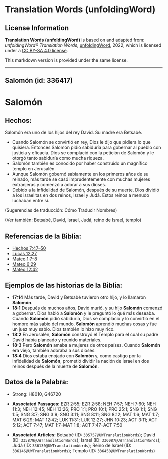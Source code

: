 # Translation Words (unfoldingWord)

## License Information

**Translation Words (unfoldingWord)** is based on and adapted from: _unfoldingWord® Translation Words_, [unfoldingWord](https://unfoldingword.org/utw), 2022, which is licensed under a [CC BY-SA 4.0 license](https://creativecommons.org/licenses/by-sa/4.0/legalcode.en).

This markdown version is provided under the same license.



--------------------------------

## Salomón (id: 336417)

Salomón
=======

Hechos:
-------

Salomón era uno de los hijos del rey David. Su madre era Betsabé.

* Cuando Salomón se convirtió en rey, Dios le dijo que pidiera lo que quisiera. Entonces Salomón pidió sabiduría para gobernar al pueblo con justicia y eficacia. Dios se complació con la petición de Salomón y le otorgó tanto sabiduría como mucha riqueza.
* Salomón también es conocido por haber construido un magnífico templo en Jerusalén.
* Aunque Salomón gobernó sabiamente en los primeros años de su reinado, más tarde se casó imprudentemente con muchas mujeres extranjeras y comenzó a adorar a sus dioses.
* Debido a la infidelidad de Salomón, después de su muerte, Dios dividió a los israelitas en dos reinos, Israel y Judá. Estos reinos a menudo luchaban entre sí.

(Sugerencias de traducción: Cómo Traducir Nombres)

(Ver también: Betsabé, David, Israel, Judá, reino de Israel, templo)

Referencias de la Biblia:
-------------------------

* [Hechos 7:47–50](https://ref.ly/Acts7:47-Acts7:50)
* [Lucas 12:27](https://ref.ly/Luke12:27)
* [Mateo 1:7–8](https://ref.ly/Matt1:7-Matt1:8)
* [Mateo 6:29](https://ref.ly/Matt6:29)
* [Mateo 12:42](https://ref.ly/Matt12:42)

Ejemplos de las historias de la Biblia:
---------------------------------------

* **17:14** Más tarde, David y Betsabé tuvieron otro hijo, y lo llamaron **Salomón**.
* **18:1** Después de muchos años, David murió, y su hijo **Salomón** comenzó a gobernar. Dios habló a **Salomón** y le preguntó lo qué más deseaba. Cuando **Salomón** pidió sabiduría, Dios se complació y lo convirtió en el hombre más sabio del mundo. **Salomón** aprendió muchas cosas y fue un juez muy sabio. Dios también lo hizo muy rico.
* **18:2** En Jerusalén, **Salomón** construyó el Templo para el cual su padre David había planeado y reunido materiales.
* **18:3** Pero **Salomón** amaba a mujeres de otros países. Cuando **Salomón** era viejo, también adoraba a sus dioses.
* **18:4** Dios estaba enojado con **Salomón** y, como castigo por la infidelidad de **Salomón**, prometió dividir la nación de Israel en dos reinos después de la muerte de **Salomón**.

Datos de la Palabra:
--------------------

* Strong: H8010, G46720

* **Associated Passages:** EZR 2:55; EZR 2:58; NEH 7:57; NEH 7:60; NEH 11:3; NEH 12:45; NEH 13:26; PRO 1:1; PRO 10:1; PRO 25:1; SNG 1:1; SNG 1:5; SNG 3:7; SNG 3:9; SNG 3:11; SNG 8:11; SNG 8:12; MAT 1:6; MAT 1:7; MAT 6:29; MAT 12:42; LUK 11:31; LUK 12:27; JHN 10:23; ACT 3:11; ACT 5:12; ACT 7:47; MAT 1:7–MAT 1:8; ACT 7:47–ACT 7:50
* **Associated Articles:** Betsabé (ID: `335757@UWTranslationWords`); David (ID: `335879@UWTranslationWords`); Israel (ID: `336087@UWTranslationWords`); Judá (ID: `336130@UWTranslationWords`); Reino de Israel (ID: `336146@UWTranslationWords`); Templo (ID: `336450@UWTranslationWords`)

